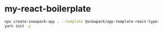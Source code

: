 # my-react-boilerplate

```bash
npx create-snowpack-app . --template @snowpack/app-template-react-typescript --use-yarn --no-git --force
yarn init -y
```
